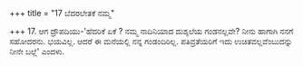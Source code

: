 +++
title = "17 ಬೆದರಲೇತಕೆ ನಮ್ಮ"

+++
17. ಆಗ ದ್ರೌಪದಿಯು-'ಹೆದರಿಕೆ ಏಕೆ ? ನಮ್ಮ ನಾದಿನಿಯಾದ ದುಶ್ಶಲೆಯ ಗಂಡನಲ್ಲವೇ? ನೀನು ಹಾಗಾಗಿ ನನಗೆ ಸಹೋದರನು. ಭಯವಿಲ್ಲ. ಆದರೆ ಈ ಮನೆಯಲ್ಲಿ ನನ್ನ ಗಂಡಂದಿರಿಲ್ಲ. ಪತಿವ್ರತೆಯರಿಗೆ ಇದು ಉಚಿತವಲ್ಲವೆಂಬುದನ್ನು ನೀನೇ ಬಲ್ಲೆ' ಎಂದಳು.